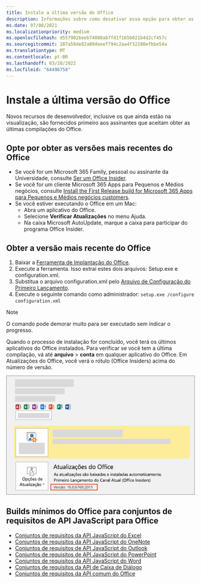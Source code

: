 ```yaml
---
title: Instale a última versão do Office
description: Informações sobre como desativar essa opção para obter as versões mais recentes do Office.
ms.date: 07/08/2021
ms.localizationpriority: medium
ms.openlocfilehash: d5579026eeb74080ab7fd1f165b021b4d2cf457c
ms.sourcegitcommit: 287a58de82a09deeef794c2aa4f32280efbbe54a
ms.translationtype: MT
ms.contentlocale: pt-BR
ms.lasthandoff: 03/28/2022
ms.locfileid: "64496758"
---
```

# <a name="install-the-latest-version-of-office"></a>Instale a última versão do Office

Novos recursos de desenvolvedor, inclusive os que ainda estão na visualização, são fornecidos primeiro aos assinantes que aceitam obter as últimas compilações do Office.

## <a name="opt-in-to-getting-the-latest-builds-of-office"></a>Opte por obter as versões mais recentes do Office

- Se você for um Microsoft 365 Family, pessoal ou assinante da Universidade, consulte [Ser um Office Insider](https://insider.office.com).
- Se você for um cliente Microsoft 365 Apps para Pequenos e Médios negócios, consulte [Install the First Release build for Microsoft 365 Apps para Pequenos e Médios negócios customers](https://support.office.com/article/4dd8ba40-73c0-4468-b778-c7b744d03ead).
- Se você estiver executando o Office em um Mac:
  - Abra um aplicativo do Office.
  - Selecione **Verificar Atualizações** no menu Ajuda.
  - Na caixa Microsoft AutoUpdate, marque a caixa para participar do programa Office Insider.

## <a name="get-the-latest-build-of-office"></a>Obter a versão mais recente do Office

1. Baixar a [Ferramenta de Implantação do Office](https://www.microsoft.com/download/details.aspx?id=49117).
2. Execute a ferramenta. Isso extrai estes dois arquivos: Setup.exe e configuration.xml.
3. Substitua o arquivo configuration.xml pelo [Arquivo de Configuração do Primeiro Lançamento](https://raw.githubusercontent.com/OfficeDev/Office-Add-in-Commands-Samples/master/Tools/FirstReleaseConfig/configuration.xml).
4. Execute o seguinte comando como administrador: `setup.exe /configure configuration.xml`

> [!NOTE]
> O comando pode demorar muito para ser executado sem indicar o progresso.

Quando o processo de instalação for concluído, você terá os últimos aplicativos do Office instalados. Para verificar se você tem a última compilação, vá até **arquivo** > **conta** em qualquer aplicativo do Office. Em Atualizações do Office, você verá o rótulo (Office Insiders) acima do número de versão.

![Uma captura de tela que mostra informações do produto com o rótulo Office Insiders.](../images/office-insiders-label.png)

## <a name="minimum-office-builds-for-office-javascript-api-requirement-sets"></a>Builds mínimos do Office para conjuntos de requisitos de API JavaScript para Office

- [Conjuntos de requisitos da API JavaScript do Excel](/javascript/api/requirement-sets/excel/excel-api-requirement-sets)
- [Conjuntos de requisitos da API JavaScript do OneNote](/javascript/api/requirement-sets/onenote/onenote-api-requirement-sets)
- [Conjuntos de requisitos de API JavaScript do Outlook](/javascript/api/requirement-sets/outlook/outlook-api-requirement-sets)
- [Conjuntos de requisitos de API JavaScript do PowerPoint](/javascript/api/requirement-sets/powerpoint/powerpoint-api-requirement-sets)
- [Conjuntos de requisitos da API JavaScript do Word](/javascript/api/requirement-sets/word/word-api-requirement-sets)
- [Conjuntos de requisitos da API de Caixa de Diálogo](/javascript/api/requirement-sets/common/dialog-api-requirement-sets)
- [Conjuntos de requisitos da API comum do Office](/javascript/api/requirement-sets/common/office-add-in-requirement-sets)
